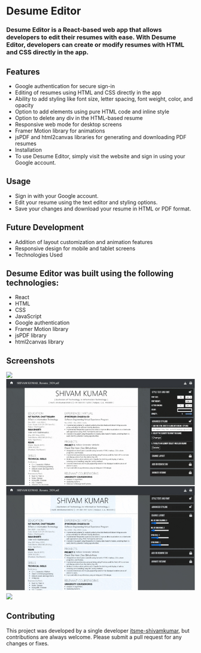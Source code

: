 # Desume Editor
### Desume Editor is a React-based web app that allows developers to edit their resumes with ease. With Desume Editor, developers can create or modify resumes with HTML and CSS directly in the app.

## Features
- Google authentication for secure sign-in
- Editing of resumes using HTML and CSS directly in the app
- Ability to add styling like font size, letter spacing, font weight, color, and opacity
- Option to add elements using pure HTML code and inline style
- Option to delete any div in the HTML-based resume
- Responsive web mode for desktop screens
- Framer Motion library for animations
- jsPDF and html2canvas libraries for generating and downloading PDF resumes
- Installation
- To use Desume Editor, simply visit the website and sign in using your Google account.

## Usage
- Sign in with your Google account.
- Edit your resume using the text editor and styling options.
- Save your changes and download your resume in HTML or PDF format.
## Future Development
- Addition of layout customization and animation features
- Responsive design for mobile and tablet screens
- Technologies Used
## Desume Editor was built using the following technologies:
- React
- HTML
- CSS
- JavaScript
- Google authentication
- Framer Motion library
- jsPDF library
- html2canvas library

## Screenshots
![](https://github.com/itsme-shivamkumar/desume/blob/c4af297398cb71c8e452d1eb9ec1eebf96c30cd3/screenshots/p1.gif)
![](https://github.com/itsme-shivamkumar/desume/blob/c4af297398cb71c8e452d1eb9ec1eebf96c30cd3/screenshots/p2.gif)
![](https://github.com/itsme-shivamkumar/desume/blob/c4af297398cb71c8e452d1eb9ec1eebf96c30cd3/screenshots/p3.gif)
![](https://github.com/itsme-shivamkumar/desume/blob/c4af297398cb71c8e452d1eb9ec1eebf96c30cd3/screenshots/p4.gif)
## Contributing
This project was developed by a single developer [itsme-shivamkumar](https://github.com/itsme-shivamkumar), but contributions are always welcome. Please submit a pull request for any changes or fixes.
